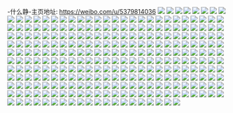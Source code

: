 -什么静-主页地址: https://weibo.com/u/5379814036 
![](https://wx4.sinaimg.cn/mw2000/005S59o8ly1h8ktb5i9frj31qi2bc4qq.jpg) 
![](https://wx4.sinaimg.cn/mw2000/005S59o8ly1h8ktazkx9fj31qi2bchdt.jpg) 
![](https://wx4.sinaimg.cn/mw2000/005S59o8ly1h8ktbbvpssj31qi2bcb2a.jpg) 
![](https://wx4.sinaimg.cn/mw2000/005S59o8ly1h8ktbf2shjj31qi2bc7wi.jpg) 
![](https://wx4.sinaimg.cn/mw2000/005S59o8ly1h8hde5ipgoj323u35s7wj.jpg) 
![](https://wx4.sinaimg.cn/mw2000/005S59o8ly1h8hdemb334j31so2p1b2a.jpg) 
![](https://wx4.sinaimg.cn/mw2000/005S59o8ly1h8hdf4zlkmj323u35skjn.jpg) 
![](https://wx4.sinaimg.cn/mw2000/005S59o8ly1h8hdfpzzxyj31op2j1qv5.jpg) 
![](https://wx4.sinaimg.cn/mw2000/005S59o8ly1h8h1xy8ivtj30u00zgq74.jpg) 
![](https://wx4.sinaimg.cn/mw2000/005S59o8ly1h89dkgj0lrj323u35s4qs.jpg) 
![](https://wx4.sinaimg.cn/mw2000/005S59o8ly1h7wbaatx4jj32c0340e83.jpg) 
![](https://wx4.sinaimg.cn/mw2000/005S59o8ly1h7wbad4aqzj32tc480e83.jpg) 
![](https://wx4.sinaimg.cn/mw2000/005S59o8ly1h7sy0lq54dj30sw0trq8y.jpg) 
![](https://wx4.sinaimg.cn/mw2000/005S59o8ly1h7sy0khmsnj31ei1einfk.jpg) 
![](https://wx4.sinaimg.cn/mw2000/005S59o8ly1h7sy0mm3mkj32c02c0u0x.jpg) 
![](https://wx4.sinaimg.cn/mw2000/005S59o8ly1h7eetatd8nj30u019145n.jpg) 
![](https://wx4.sinaimg.cn/mw2000/005S59o8ly1h73fc37rphj30u01sygqh.jpg) 
![](https://wx4.sinaimg.cn/mw2000/005S59o8ly1h70gbw03oej32c02c07wi.jpg) 
![](https://wx4.sinaimg.cn/mw2000/005S59o8ly1h70gb805kpj32c02c07i0.jpg) 
![](https://wx4.sinaimg.cn/mw2000/005S59o8ly1h70gccspmjj32ax2axb2a.jpg) 
![](https://wx4.sinaimg.cn/mw2000/005S59o8ly1h70gcu5zp0j32c02c07wh.jpg) 
![](https://wx4.sinaimg.cn/mw2000/005S59o8ly1h6vv6n9ymbj30u01sydp7.jpg) 
![](https://wx4.sinaimg.cn/mw2000/005S59o8ly1h6r6vdt3dxj30u0191769.jpg) 
![](https://wx4.sinaimg.cn/mw2000/005S59o8ly1h6r6vcxx8oj30u011otd8.jpg) 
![](https://wx4.sinaimg.cn/mw2000/005S59o8ly1h6r6ve6ix9j31910u0gmv.jpg) 
![](https://wx4.sinaimg.cn/mw2000/005S59o8ly1h6r6vdat77j30u0191dhh.jpg) 
![](https://wx4.sinaimg.cn/mw2000/005S59o8ly1h6nus0vxxkj30wi1yckjc.jpg) 
![](https://wx4.sinaimg.cn/mw2000/005S59o8ly1h6m9sns7oaj30ci0m8794.jpg) 
![](https://wx4.sinaimg.cn/mw2000/005S59o8ly1h6jse9st0oj32dc35s4qq.jpg) 
![](https://wx4.sinaimg.cn/mw2000/005S59o8ly1h67o5iqz8jj32tc480hdv.jpg) 
![](https://wx4.sinaimg.cn/mw2000/005S59o8ly1h63im4qt22j335s35snpf.jpg) 
![](https://wx4.sinaimg.cn/mw2000/005S59o8ly1h5ere6nktdj30j60k9dg1.jpg) 
![](https://wx4.sinaimg.cn/mw2000/005S59o8ly1h5e8736aa1j30u01917c4.jpg) 
![](https://wx4.sinaimg.cn/mw2000/005S59o8ly1h5cdo3qic9j30u00u00xx.jpg) 
![](https://wx4.sinaimg.cn/mw2000/005S59o8ly1h58wkmqatmj31hc0u0wts.jpg) 
![](https://wx4.sinaimg.cn/mw2000/005S59o8ly1h4p8wsb6foj32c0340hdv.jpg) 
![](https://wx4.sinaimg.cn/mw2000/005S59o8ly1h4jzuvrn60j323u35snpe.jpg) 
![](https://wx4.sinaimg.cn/mw2000/005S59o8ly1h4jzv4k0b5j323u35se82.jpg) 
![](https://wx4.sinaimg.cn/mw2000/005S59o8ly1h4jzvdimmjj335s23unpe.jpg) 
![](https://wx4.sinaimg.cn/mw2000/005S59o8ly1h4jzvl6yipj335s23ukjm.jpg) 
![](https://wx4.sinaimg.cn/mw2000/005S59o8ly1h4c2lbpd9uj31910u0tei.jpg) 
![](https://wx4.sinaimg.cn/mw2000/005S59o8ly1h41nlwlxslj311x1kw7wh.jpg) 
![](https://wx4.sinaimg.cn/mw2000/005S59o8ly1h41nlzmdm1j31x72vt7wj.jpg) 
![](https://wx4.sinaimg.cn/mw2000/005S59o8ly1h41nluaihaj311x1kw4qp.jpg) 
![](https://wx4.sinaimg.cn/mw2000/005S59o8ly1h41nm42eaqj335s23te82.jpg) 
![](https://wx4.sinaimg.cn/mw2000/005S59o8ly1h41nma9nf2j335s23u1l1.jpg) 
![](https://wx4.sinaimg.cn/mw2000/005S59o8ly1h41nm5phcgj311x1kw7wh.jpg) 
![](https://wx4.sinaimg.cn/mw2000/005S59o8gy1h3ygrp6au9j31j52l3hdu.jpg) 
![](https://wx4.sinaimg.cn/mw2000/005S59o8gy1h3ygwj8zt6j323u35skjm.jpg) 
![](https://wx4.sinaimg.cn/mw2000/005S59o8gy1h3ygrs1conj3202302b2a.jpg) 
![](https://wx4.sinaimg.cn/mw2000/005S59o8gy1h3ygrsvs37j326k2wr7wh.jpg) 
![](https://wx4.sinaimg.cn/mw2000/005S59o8ly1h3j5dee6e1j30u01sy7cn.jpg) 
![](https://wx4.sinaimg.cn/mw2000/005S59o8ly1h35hcru24tj335s23uhdt.jpg) 
![](https://wx4.sinaimg.cn/mw2000/005S59o8ly1h35hcwcczxj32bc1qiquq.jpg) 
![](https://wx4.sinaimg.cn/mw2000/005S59o8ly1h35hctbz2bj32bc1qikes.jpg) 
![](https://wx4.sinaimg.cn/mw2000/005S59o8ly1h35hcdw9wgj32bc1qi1kx.jpg) 
![](https://wx4.sinaimg.cn/mw2000/005S59o8ly1h332bci6m4j335s23uu0x.jpg) 
![](https://wx4.sinaimg.cn/mw2000/005S59o8ly1h2ry2hpg9hj30u0124wom.jpg) 
![](https://wx4.sinaimg.cn/mw2000/005S59o8ly1h2rmht73qlj30u01hc7de.jpg) 
![](https://wx4.sinaimg.cn/mw2000/005S59o8ly1h2qtnr4s0oj31m72fce81.jpg) 
![](https://wx4.sinaimg.cn/mw2000/005S59o8ly1h1kh69mydqj323x2t8npf.jpg) 
![](https://wx4.sinaimg.cn/mw2000/005S59o8ly1h1kh591nfxj32c0340hdw.jpg) 
![](https://wx4.sinaimg.cn/mw2000/005S59o8ly1h1kh4sj5boj320e2ojkjn.jpg) 
![](https://wx4.sinaimg.cn/mw2000/005S59o8ly1h1kh6cz79ij31jy22m7wh.jpg) 
![](https://wx4.sinaimg.cn/mw2000/005S59o8ly1h1kh4l7knvj32c02c0kjn.jpg) 
![](https://wx4.sinaimg.cn/mw2000/005S59o8ly1h1kh4z7qjvj31a01pcb29.jpg) 
![](https://wx4.sinaimg.cn/mw2000/005S59o8ly1h14tsgvbu3j311x1kwx6p.jpg) 
![](https://wx4.sinaimg.cn/mw2000/005S59o8ly1h14tsu5bqyj323u35shdu.jpg) 
![](https://wx4.sinaimg.cn/mw2000/005S59o8ly1h14tt61hnkj31mn2g0hdt.jpg) 
![](https://wx4.sinaimg.cn/mw2000/005S59o8ly1h14tt8cd03j30u0190k5r.jpg) 
![](https://wx4.sinaimg.cn/mw2000/005S59o8ly1h14tsdm2zwj31kw23ue81.jpg) 
![](https://wx4.sinaimg.cn/mw2000/005S59o8ly1h1364cu3dyj30u00u0n7k.jpg) 
![](https://wx4.sinaimg.cn/mw2000/005S59o8ly1h1364dl5xfj30u00u0gwg.jpg) 
![](https://wx4.sinaimg.cn/mw2000/005S59o8ly1h10w1p4xdkj335s1rzx6p.jpg) 
![](https://wx4.sinaimg.cn/mw2000/005S59o8ly1h10w1qb42pj31n326s1kx.jpg) 
![](https://wx4.sinaimg.cn/mw2000/005S59o8ly1h10w1s85p0j31751li7wh.jpg) 
![](https://wx4.sinaimg.cn/mw2000/005S59o8ly1h10w1trcwmj31e42h47wh.jpg) 
![](https://wx4.sinaimg.cn/mw2000/005S59o8ly1h10w1u8i9yj315z1jy4k9.jpg) 
![](https://wx4.sinaimg.cn/mw2000/005S59o8ly1h10w1n3bx5j322215ntu4.jpg) 
![](https://wx4.sinaimg.cn/mw2000/005S59o8ly1h0porliwngj323u35skjm.jpg) 
![](https://wx4.sinaimg.cn/mw2000/005S59o8ly1h0porpxbr1j31oc2ijhdt.jpg) 
![](https://wx4.sinaimg.cn/mw2000/005S59o8ly1h0por7d3p4j31us2s8u0x.jpg) 
![](https://wx4.sinaimg.cn/mw2000/005S59o8ly1h0poretsazj31tb2pznpd.jpg) 
![](https://wx4.sinaimg.cn/mw2000/005S59o8ly1h0porwa3nwj31pa2jyu0x.jpg) 
![](https://wx4.sinaimg.cn/mw2000/005S59o8ly1h0por46tj2j31yv2ybb2a.jpg) 
![](https://wx4.sinaimg.cn/mw2000/005S59o8ly1h014hxvhxbj32io1w01kz.jpg) 
![](https://wx4.sinaimg.cn/mw2000/005S59o8ly1h014hye5bzj31hc0zk7c4.jpg) 
![](https://wx4.sinaimg.cn/mw2000/005S59o8ly1gyy87r00kcj32bz2bz1ky.jpg) 
![](https://wx4.sinaimg.cn/mw2000/005S59o8ly1gxpt9p8s1zj32c0340npe.jpg) 
![](https://wx4.sinaimg.cn/mw2000/005S59o8ly1gwya11xoxqj30mi0u0gzz.jpg) 
![](https://wx4.sinaimg.cn/mw2000/005S59o8ly1gwfp0suh9oj32c031cnpe.jpg) 
![](https://wx4.sinaimg.cn/mw2000/005S59o8ly1gwa049g6q1j32c0340hdu.jpg) 
![](https://wx4.sinaimg.cn/mw2000/005S59o8ly1gvzwm5f0y4j30u00u077e.jpg) 
![](https://wx4.sinaimg.cn/mw2000/005S59o8ly1gvzwm7txrxj313z0u07a8.jpg) 
![](https://wx4.sinaimg.cn/mw2000/005S59o8ly1gvzwm9pu1ij31400u0ter.jpg) 
![](https://wx4.sinaimg.cn/mw2000/005S59o8ly1gvzwm3obcqj30u0140th1.jpg) 
![](https://wx4.sinaimg.cn/mw2000/005S59o8ly1gvibb2vhtjj62c0340b2a02.jpg) 
![](https://wx4.sinaimg.cn/mw2000/005S59o8ly1gtwjuljb5dj616o1fbh0402.jpg) 
![](https://wx4.sinaimg.cn/mw2000/005S59o8ly1gtwjum2jvtj616o1ep4dg02.jpg) 
![](https://wx4.sinaimg.cn/mw2000/005S59o8ly1gtwjul8j1pj616o1emwrx02.jpg) 
![](https://wx4.sinaimg.cn/mw2000/005S59o8ly1gtwjunmw4zj616o1dwdwa02.jpg) 
![](https://wx4.sinaimg.cn/mw2000/005S59o8ly1gtwjun63fyj61o02yokjl02.jpg) 
![](https://wx4.sinaimg.cn/mw2000/005S59o8ly1gtwjuo7ozkj616o1eh7ky02.jpg) 
![](https://wx4.sinaimg.cn/mw2000/005S59o8ly1gthh6s2bp9j328y2zy7wm.jpg) 
![](https://wx4.sinaimg.cn/mw2000/005S59o8ly1gthh6pemzuj32c0340hdx.jpg) 
![](https://wx4.sinaimg.cn/mw2000/005S59o8ly1gssfx807ukj331c29pqv6.jpg) 
![](https://wx4.sinaimg.cn/mw2000/005S59o8ly1gssfx9nur8j33402c0hdt.jpg) 
![](https://wx4.sinaimg.cn/mw2000/005S59o8ly1gspgd0busuj32c0340b2b.jpg) 
![](https://wx4.sinaimg.cn/mw2000/005S59o8ly1gspgd1zqyxj31o0280kjl.jpg) 
![](https://wx4.sinaimg.cn/mw2000/005S59o8ly1gspgd2v1yxj32c0340hdu.jpg) 
![](https://wx4.sinaimg.cn/mw2000/005S59o8ly1gspgd3vnqwj32c0340e82.jpg) 
![](https://wx4.sinaimg.cn/mw2000/005S59o8ly1gspgd5h174j63402c0npe02.jpg) 
![](https://wx4.sinaimg.cn/mw2000/005S59o8ly1gspgd6ougwj329g30me81.jpg) 
![](https://wx4.sinaimg.cn/mw2000/005S59o8ly1gsgfrg52blj32b220hx6t.jpg) 
![](https://wx4.sinaimg.cn/mw2000/005S59o8ly1gr5y9npiejj62c02c07wh02.jpg) 
![](https://wx4.sinaimg.cn/mw2000/005S59o8ly1gr5y9l8e5uj32c02c0nlj.jpg) 
![](https://wx4.sinaimg.cn/mw2000/005S59o8ly1gr5y9oqbevj32c03401ky.jpg) 
![](https://wx4.sinaimg.cn/mw2000/005S59o8ly1gr5y9q28aaj32c02c0nn0.jpg) 
![](https://wx4.sinaimg.cn/mw2000/005S59o8ly1gr5y9srlaaj32c02c01kx.jpg) 
![](https://wx4.sinaimg.cn/mw2000/005S59o8ly1gr5y9u6fs1j32c02c07wh.jpg) 
![](https://wx4.sinaimg.cn/mw2000/005S59o8ly1gr5ybeggjzj32c02c04qp.jpg) 
![](https://wx4.sinaimg.cn/mw2000/005S59o8ly1gr5ybha89aj32c02c0h0y.jpg) 
![](https://wx4.sinaimg.cn/mw2000/005S59o8ly1gr5ybipbhnj33402c0npd.jpg) 
![](https://wx4.sinaimg.cn/mw2000/005S59o8ly1gr5y9vgxg1j32c02c0nhl.jpg) 
![](https://wx4.sinaimg.cn/mw2000/005S59o8gy1gppdgy13qvj335s1s0kjq.jpg) 
![](https://wx4.sinaimg.cn/mw2000/005S59o8gy1gppdh84mouj32wb21b1l4.jpg) 
![](https://wx4.sinaimg.cn/mw2000/005S59o8gy1gppdhbw9s1j31kw11lhdu.jpg) 
![](https://wx4.sinaimg.cn/mw2000/005S59o8ly1gpjmr06rx3j33402c04qw.jpg) 
![](https://wx4.sinaimg.cn/mw2000/005S59o8ly1gp5sw43bn8j32c03407wy.jpg) 
![](https://wx4.sinaimg.cn/mw2000/005S59o8ly1go3fwvuxa1j316o1kw4qp.jpg) 
![](https://wx4.sinaimg.cn/mw2000/005S59o8ly1gnw7f2tmo2j32c0340kjl.jpg) 
![](https://wx4.sinaimg.cn/mw2000/005S59o8ly1gn8wp0e0o0j31400u011u.jpg) 
![](https://wx4.sinaimg.cn/mw2000/005S59o8ly1gn8wp1udibj32c03407wh.jpg) 
![](https://wx4.sinaimg.cn/mw2000/005S59o8ly1gn8wp3nla2j31qz2bqb29.jpg) 
![](https://wx4.sinaimg.cn/mw2000/005S59o8ly1gn8wp5tpjzj32c02c04qp.jpg) 
![](https://wx4.sinaimg.cn/mw2000/005S59o8ly1gmvmoywq06j31400u0gs5.jpg) 
![](https://wx4.sinaimg.cn/mw2000/005S59o8ly1gmvmp007tbj30u00zqgsw.jpg) 
![](https://wx4.sinaimg.cn/mw2000/005S59o8ly1gmvmozcu0yj31400u07ao.jpg) 
![](https://wx4.sinaimg.cn/mw2000/005S59o8ly1gmvmp1xlg3j30u01hckce.jpg) 
![](https://wx4.sinaimg.cn/mw2000/005S59o8ly1gmvmp2f6mjj30u00ztqen.jpg) 
![](https://wx4.sinaimg.cn/mw2000/005S59o8ly1gmvmp12jybj30u01hch1f.jpg) 
![](https://wx4.sinaimg.cn/mw2000/005S59o8ly1glifrwxmg3j316o1kwdor.jpg) 
![](https://wx4.sinaimg.cn/mw2000/005S59o8ly1glifrye1m5j30t01kvn7a.jpg) 
![](https://wx4.sinaimg.cn/mw2000/005S59o8ly1glifrwlzmsj30x0143tfu.jpg) 
![](https://wx4.sinaimg.cn/mw2000/005S59o8ly1glifrxhdbjj31241kwgzh.jpg) 
![](https://wx4.sinaimg.cn/mw2000/005S59o8ly1glifryui74j313f117146.jpg) 
![](https://wx4.sinaimg.cn/mw2000/005S59o8ly1glifrzeuw7j312314awr5.jpg) 
![](https://wx4.sinaimg.cn/mw2000/005S59o8ly1glgqwayxq9j31bp133jze.jpg) 
![](https://wx4.sinaimg.cn/mw2000/005S59o8ly1glgqwbiwk4j31kw16o4cy.jpg) 
![](https://wx4.sinaimg.cn/mw2000/005S59o8ly1glgqwce7mzj31kw1kwaoh.jpg) 
![](https://wx4.sinaimg.cn/mw2000/005S59o8ly1glgqwegatgj317p12zah2.jpg) 
![](https://wx4.sinaimg.cn/mw2000/005S59o8ly1gk2piuwjcqj30u00u0dsl.jpg) 
![](https://wx4.sinaimg.cn/mw2000/005S59o8ly1gjlwff2zpnj32c02ziqv6.jpg) 
![](https://wx4.sinaimg.cn/mw2000/005S59o8ly1gjlwfb1ivgj32c0340wx6.jpg) 
![](https://wx4.sinaimg.cn/mw2000/005S59o8ly1gjdnuus5ffj32c0340kjl.jpg) 
![](https://wx4.sinaimg.cn/mw2000/005S59o8ly1gjdnuwts2fj32c0340qd8.jpg) 
![](https://wx4.sinaimg.cn/mw2000/005S59o8ly1gj6qvpy73gj31o0280x6p.jpg) 
![](https://wx4.sinaimg.cn/mw2000/005S59o8ly1gigsd085g6j326i26ikjl.jpg) 
![](https://wx4.sinaimg.cn/mw2000/005S59o8ly1gigsd5f0rcj316o1ku000.jpg) 
![](https://wx4.sinaimg.cn/mw2000/005S59o8ly1gigsd1nk7cj32c02c0x6q.jpg) 
![](https://wx4.sinaimg.cn/mw2000/005S59o8ly1gigscuyljuj33402c0hdt.jpg) 
![](https://wx4.sinaimg.cn/mw2000/005S59o8ly1gigscu82rqj33402c0x6r.jpg) 
![](https://wx4.sinaimg.cn/mw2000/005S59o8ly1gigsd3ddp4j34c02w04qt.jpg) 
![](https://wx4.sinaimg.cn/mw2000/005S59o8ly1gigscwf8buj32c02c07wh.jpg) 
![](https://wx4.sinaimg.cn/mw2000/005S59o8ly1gigsd4rslyj326m2c0u0x.jpg) 
![](https://wx4.sinaimg.cn/mw2000/005S59o8ly1gigscxsii8j32ao2aonpd.jpg) 
![](https://wx4.sinaimg.cn/mw2000/005S59o8ly1gigscza4wkj32c02c0u0z.jpg) 
![](https://wx4.sinaimg.cn/mw2000/005S59o8ly1gi308v79q7j30u014d7p9.jpg) 
![](https://wx4.sinaimg.cn/mw2000/005S59o8ly1ghtv0m9gxwj31781797wh.jpg) 
![](https://wx4.sinaimg.cn/mw2000/005S59o8ly1ghbeohf7q8j30w50uo7l7.jpg) 
![](https://wx4.sinaimg.cn/mw2000/005S59o8ly1ghbeojij32j30ox0oxdpe.jpg) 
![](https://wx4.sinaimg.cn/mw2000/005S59o8ly1gh3nnn3zf1j30u018uqd2.jpg) 
![](https://wx4.sinaimg.cn/mw2000/005S59o8ly1gh2dqtkbcsj31k3241kjl.jpg) 
![](https://wx4.sinaimg.cn/mw2000/005S59o8ly1ggjzqgsiqhj31o02yoe82.jpg) 
![](https://wx4.sinaimg.cn/mw2000/005S59o8ly1ggfcup2qfsj32c0340b2c.jpg) 
![](https://wx4.sinaimg.cn/mw2000/005S59o8ly1ggfctsxrctj32c02c04qp.jpg) 
![](https://wx4.sinaimg.cn/mw2000/005S59o8ly1ggfcu0jswaj32c02c0k93.jpg) 
![](https://wx4.sinaimg.cn/mw2000/005S59o8ly1ggfctyvkgzj32c0340e82.jpg) 
![](https://wx4.sinaimg.cn/mw2000/005S59o8ly1ggbe20j6wsj30gd0hh3zx.jpg) 
![](https://wx4.sinaimg.cn/mw2000/005S59o8ly1ggbe45rhs5j30u00u079v.jpg) 
![](https://wx4.sinaimg.cn/mw2000/005S59o8ly1ggbe2054tvj30u010laju.jpg) 
![](https://wx4.sinaimg.cn/mw2000/005S59o8ly1ggbe2162kej30je0ouadn.jpg) 
![](https://wx4.sinaimg.cn/mw2000/005S59o8ly1ggbe4sp855j30u01bddle.jpg) 
![](https://wx4.sinaimg.cn/mw2000/005S59o8ly1ggbe45hf9wj31400u0107.jpg) 
![](https://wx4.sinaimg.cn/mw2000/005S59o8ly1ggbe4639nsj31400u07e5.jpg) 
![](https://wx4.sinaimg.cn/mw2000/005S59o8ly1ggbe46ctghj30u00u0gr5.jpg) 
![](https://wx4.sinaimg.cn/mw2000/005S59o8ly1ggbe44uksoj318z0u07br.jpg) 
![](https://wx4.sinaimg.cn/mw2000/005S59o8ly1gfz1m7u1crj30u00u0n50.jpg) 
![](https://wx4.sinaimg.cn/mw2000/005S59o8ly1gfz1m8joyoj30u00u0jzo.jpg) 
![](https://wx4.sinaimg.cn/mw2000/005S59o8ly1gfz1m97xwkj30u00u0ai2.jpg) 
![](https://wx4.sinaimg.cn/mw2000/005S59o8ly1gfmgf13mbmj32c0340ki6.jpg) 
![](https://wx4.sinaimg.cn/mw2000/005S59o8ly1gfmgf2x38vj32c02c0nbd.jpg) 
![](https://wx4.sinaimg.cn/mw2000/005S59o8ly1gfdyl8j207j32c0340b2a.jpg) 
![](https://wx4.sinaimg.cn/mw2000/005S59o8ly1gee43w1e8jj30u00u04ek.jpg) 
![](https://wx4.sinaimg.cn/mw2000/005S59o8ly1gee43vlndwj31900u0qru.jpg) 
![](https://wx4.sinaimg.cn/mw2000/005S59o8ly1ge458w0ixej30u00x9wpi.jpg) 
![](https://wx4.sinaimg.cn/mw2000/005S59o8ly1ge458v1thdj320e2v6hdt.jpg) 
![](https://wx4.sinaimg.cn/mw2000/005S59o8ly1gdrz7ruvgrj30q00yok5t.jpg) 
![](https://wx4.sinaimg.cn/mw2000/005S59o8ly1gdrz72evloj32c0340npf.jpg) 
![](https://wx4.sinaimg.cn/mw2000/005S59o8ly1gdrz8ac3h3j32c02c0e83.jpg) 
![](https://wx4.sinaimg.cn/mw2000/005S59o8ly1gdrz6sc9xfj30q00yowr8.jpg) 
![](https://wx4.sinaimg.cn/mw2000/005S59o8ly1gdgpiu6pc8j31901o04qp.jpg) 
![](https://wx4.sinaimg.cn/mw2000/005S59o8ly1gdd4ixliekj30u00u0104.jpg) 
![](https://wx4.sinaimg.cn/mw2000/005S59o8ly1gd8iccorn6j30u0140k53.jpg) 
![](https://wx4.sinaimg.cn/mw2000/005S59o8ly1gd8icc8bqlj31400u0131.jpg) 
![](https://wx4.sinaimg.cn/mw2000/005S59o8ly1gcoxfwir6yj30ug0u00yi.jpg) 
![](https://wx4.sinaimg.cn/mw2000/005S59o8ly1gca2zw8srsj31ia1u77wh.jpg) 
![](https://wx4.sinaimg.cn/mw2000/005S59o8ly1gca2zun612j31nv1z0hdt.jpg) 
![](https://wx4.sinaimg.cn/mw2000/005S59o8ly1gc5j2zpn7yj31o01o07wh.jpg) 
![](https://wx4.sinaimg.cn/mw2000/005S59o8ly1gc23y0hozaj31w01w0ana.jpg) 
![](https://wx4.sinaimg.cn/mw2000/005S59o8ly1gc23xzrg9pj30je0ou0x1.jpg) 
![](https://wx4.sinaimg.cn/mw2000/005S59o8ly1gby3o45hxxj33402c07km.jpg) 
![](https://wx4.sinaimg.cn/mw2000/005S59o8ly1gby3o1j0zcj33402c04qr.jpg) 
![](https://wx4.sinaimg.cn/mw2000/005S59o8ly1gby3o2x064j33402c0dxn.jpg) 
![](https://wx4.sinaimg.cn/mw2000/005S59o8ly1gby3nmjjzaj32c02c0u0x.jpg) 
![](https://wx4.sinaimg.cn/mw2000/005S59o8ly1gby3nh0tzej32c01ms4i2.jpg) 
![](https://wx4.sinaimg.cn/mw2000/005S59o8ly1gby3nqarpwj32c02c0qv5.jpg) 
![](https://wx4.sinaimg.cn/mw2000/005S59o8ly1gby3nk08fnj32c02c045k.jpg) 
![](https://wx4.sinaimg.cn/mw2000/005S59o8ly1gby3o5uufej32c02c049f.jpg) 
![](https://wx4.sinaimg.cn/mw2000/005S59o8ly1gby3o75ac4j33402c07hg.jpg) 
![](https://wx4.sinaimg.cn/mw2000/005S59o8ly1gbgsuiyy89j30k00jan7d.jpg) 
![](https://wx4.sinaimg.cn/mw2000/005S59o8ly1gbgswj91hkj30k00k00ta.jpg) 
![](https://wx4.sinaimg.cn/mw2000/005S59o8ly1gbgswpe67xj34g02yo4qw.jpg) 
![](https://wx4.sinaimg.cn/mw2000/005S59o8ly1gbgsxjzn5vj30u00u0khl.jpg) 
![](https://wx4.sinaimg.cn/mw2000/005S59o8ly1gbaixwqufyj30u014045l.jpg) 
![](https://wx4.sinaimg.cn/mw2000/005S59o8ly1gb5od27rhvj317r1mc1kx.jpg) 
![](https://wx4.sinaimg.cn/mw2000/005S59o8ly1gb50nppb2xj33402c0npe.jpg) 
![](https://wx4.sinaimg.cn/mw2000/005S59o8ly1gajgy9d4dhj32801o0e81.jpg) 
![](https://wx4.sinaimg.cn/mw2000/005S59o8ly1gajgy7wcdyj32801o0b29.jpg) 
![](https://wx4.sinaimg.cn/mw2000/005S59o8ly1gag6wwoklqj30u00w2ahi.jpg) 
![](https://wx4.sinaimg.cn/mw2000/005S59o8ly1gag6wwzrcqj30u00u049h.jpg) 
![](https://wx4.sinaimg.cn/mw2000/005S59o8ly1ga85l2n9x8j32c02c04qq.jpg) 
![](https://wx4.sinaimg.cn/mw2000/005S59o8ly1ga85l1fzpcj32c02c01ky.jpg) 
![](https://wx4.sinaimg.cn/mw2000/005S59o8ly1ga85kzocufj33402c0b2a.jpg) 
![](https://wx4.sinaimg.cn/mw2000/005S59o8ly1ga85l4i5vjj32c03401ky.jpg) 
![](https://wx4.sinaimg.cn/mw2000/005S59o8ly1ga85l5937jj32c0340u0x.jpg) 
![](https://wx4.sinaimg.cn/mw2000/005S59o8ly1ga85l3mutyj32dc2bze81.jpg) 
![](https://wx4.sinaimg.cn/mw2000/005S59o8ly1g86y0mwy81j31400u07c8.jpg) 
![](https://wx4.sinaimg.cn/mw2000/005S59o8ly1g7y66wqh0rj31ei1eie81.jpg) 
![](https://wx4.sinaimg.cn/mw2000/005S59o8ly1g7y63x3m69j33402c0x5d.jpg) 
![](https://wx4.sinaimg.cn/mw2000/005S59o8ly1g7y630jtyvj33402c0b29.jpg) 
![](https://wx4.sinaimg.cn/mw2000/005S59o8ly1g7y63vbpm5j32w04c0e8a.jpg) 
![](https://wx4.sinaimg.cn/mw2000/005S59o8ly1g7pakopsz3j32ds1sg4qp.jpg) 
![](https://wx4.sinaimg.cn/mw2000/005S59o8ly1g6yspgvtyej33402c0x6p.jpg) 
![](https://wx4.sinaimg.cn/mw2000/005S59o8ly1g6yspjygyjj33402c0qv5.jpg) 
![](https://wx4.sinaimg.cn/mw2000/005S59o8ly1g6yspnns2jj33402c07wi.jpg) 
![](https://wx4.sinaimg.cn/mw2000/005S59o8ly1g6tmydgrrej30u00u07jm.jpg) 
![](https://wx4.sinaimg.cn/mw2000/005S59o8ly1g6tmydub5mj30u00u0gw1.jpg) 
![](https://wx4.sinaimg.cn/mw2000/005S59o8ly1g6tmycwttvj30u00u0k66.jpg) 
![](https://wx4.sinaimg.cn/mw2000/005S59o8ly1g6tmye5j3kj30u00u0qfj.jpg) 
![](https://wx4.sinaimg.cn/mw2000/005S59o8ly1g6ktc86bfqj30rs15o0yv.jpg) 
![](https://wx4.sinaimg.cn/mw2000/005S59o8ly1g6jx2jvkpej30u0140gtd.jpg) 
![](https://wx4.sinaimg.cn/mw2000/005S59o8ly1g6jx2jkmb2j30u00wd7ar.jpg) 
![](https://wx4.sinaimg.cn/mw2000/005S59o8ly1g5fxfwuzapj31400u07d4.jpg) 
![](https://wx4.sinaimg.cn/mw2000/005S59o8ly1g5fxfx6ojkj30u0140all.jpg) 
![](https://wx4.sinaimg.cn/mw2000/005S59o8ly1g5dblpp98gj32c02c0e82.jpg) 
![](https://wx4.sinaimg.cn/mw2000/005S59o8ly1g5dblqqrlnj33402c0hdu.jpg) 
![](https://wx4.sinaimg.cn/mw2000/005S59o8ly1g5dblopji8j32c02c04qr.jpg) 
![](https://wx4.sinaimg.cn/mw2000/005S59o8ly1g5dblrkfz4j33402c0gu4.jpg) 
![](https://wx4.sinaimg.cn/mw2000/005S59o8ly1g5beal7s0bj31ei1ei14q.jpg) 
![](https://wx4.sinaimg.cn/mw2000/005S59o8ly1g5bealxhy8j32c02c0npd.jpg) 
![](https://wx4.sinaimg.cn/mw2000/005S59o8ly1g4n5ggagqrj30u00u0qc3.jpg) 
![](https://wx4.sinaimg.cn/mw2000/005S59o8ly1g4n5ggkg12j30u00u047r.jpg) 
![](https://wx4.sinaimg.cn/mw2000/005S59o8ly1g3fsmpl9rij31400u0n7j.jpg) 
![](https://wx4.sinaimg.cn/mw2000/005S59o8ly1g330ftbc5yj30u012g43e.jpg) 
![](https://wx4.sinaimg.cn/mw2000/005S59o8ly1g30mvy7nhej30u0140ha3.jpg) 
![](https://wx4.sinaimg.cn/mw2000/005S59o8ly1g30mx83zzoj30u01347oj.jpg) 
![](https://wx4.sinaimg.cn/mw2000/005S59o8ly1g2e4mepfzyj30u0140ti6.jpg) 
![](https://wx4.sinaimg.cn/mw2000/005S59o8ly1g2e4mfqr4hj30u00u0wqu.jpg) 
![](https://wx4.sinaimg.cn/mw2000/005S59o8ly1g2e4me92dnj30u00u044c.jpg) 
![](https://wx4.sinaimg.cn/mw2000/005S59o8ly1g2e4mhg54vj30u00u00yi.jpg) 
![](https://wx4.sinaimg.cn/mw2000/005S59o8ly1g2e4mg08zhj30qw0qwgqe.jpg) 
![](https://wx4.sinaimg.cn/mw2000/005S59o8ly1g2e4mgc7c3j30u01hs7dc.jpg) 
![](https://wx4.sinaimg.cn/mw2000/005S59o8ly1g09fj83wicj30u00u0jsr.jpg) 
![](https://wx4.sinaimg.cn/mw2000/005S59o8ly1fzu856mri0j30u00u00yq.jpg) 
![](https://wx4.sinaimg.cn/mw2000/005S59o8ly1fzu856up69j30u00u00xm.jpg) 
![](https://wx4.sinaimg.cn/mw2000/005S59o8ly1fzu8574rpzj30u00u0q9t.jpg) 
![](https://wx4.sinaimg.cn/mw2000/005S59o8ly1fzu857gzdhj30u00u0wla.jpg) 
